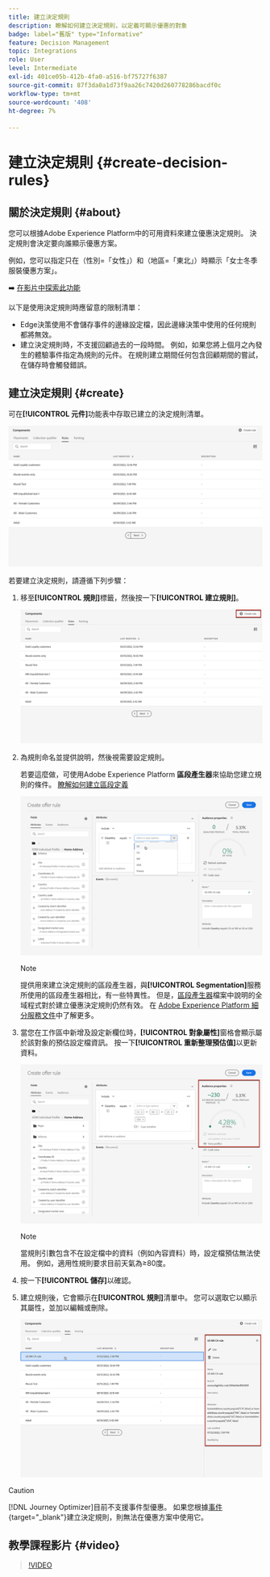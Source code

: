 ```yaml
---
title: 建立決定規則
description: 瞭解如何建立決定規則，以定義可顯示優惠的對象
badge: label="舊版" type="Informative"
feature: Decision Management
topic: Integrations
role: User
level: Intermediate
exl-id: 401ce05b-412b-4fa0-a516-bf75727f6387
source-git-commit: 87f3da0a1d73f9aa26c7420d260778286bacdf0c
workflow-type: tm+mt
source-wordcount: '408'
ht-degree: 7%

---
```


# 建立決定規則 {#create-decision-rules}

## 關於決定規則 {#about}

您可以根據Adobe Experience Platform中的可用資料來建立優惠決定規則。 決定規則會決定要向誰顯示優惠方案。

例如，您可以指定只在（性別=「女性」）和（地區=「東北」）時顯示「女士冬季服裝優惠方案」。

➡️ [在影片中探索此功能](#video)

以下是使用決定規則時應留意的限制清單：

* Edge決策使用不會儲存事件的邊緣設定檔，因此邊緣決策中使用的任何規則都將無效。
* 建立決定規則時，不支援回顧過去的一段時間。 例如，如果您將上個月之內發生的體驗事件指定為規則的元件。 在規則建立期間任何包含回顧期間的嘗試，在儲存時會觸發錯誤。
  <!--* Decision requests that use the hub profile will look at the last 100 experience events on the profile to evaluate rules that reference historical experience events.-->

## 建立決定規則 {#create}

可在&#x200B;**[!UICONTROL 元件]**&#x200B;功能表中存取已建立的決定規則清單。

![](../assets/decision_rules_list.png)

若要建立決定規則，請遵循下列步驟：

1. 移至&#x200B;**[!UICONTROL 規則]**&#x200B;標籤，然後按一下&#x200B;**[!UICONTROL 建立規則]**。

   ![](../assets/offers_decision_rule_creation.png)

1. 為規則命名並提供說明，然後視需要設定規則。

   若要這麼做，可使用Adobe Experience Platform **區段產生器**&#x200B;來協助您建立規則的條件。 [瞭解如何建立區段定義](../../audience/creating-a-segment-definition.md)

   <!--In this example, the rule will target customers that have the "Gold" loyalty level.-->

   ![](../assets/offers_decision_rule_creation_segment.png)

   >[!NOTE]
   >
   >提供用來建立決定規則的區段產生器，與&#x200B;**[!UICONTROL Segmentation]**&#x200B;服務所使用的區段產生器相比，有一些特異性。 但是，[區段產生器](../../audience/creating-a-segment-definition.md)檔案中說明的全域程式對於建立優惠決定規則仍然有效。 在 [Adobe Experience Platform 細分服務文件](https://experienceleague.adobe.com/docs/experience-platform/segmentation/ui/segment-builder.html?lang=zh-Hant)中了解更多。

1. 當您在工作區中新增及設定新欄位時，**[!UICONTROL 對象屬性]**&#x200B;窗格會顯示屬於該對象的預估設定檔資訊。 按一下&#x200B;**[!UICONTROL 重新整理預估值]**&#x200B;以更新資料。

   ![](../assets/offers_decision_rule_creation_estimate.png)

   >[!NOTE]
   >
   >當規則引數包含不在設定檔中的資料（例如內容資料）時，設定檔預估無法使用。 例如，適用性規則要求目前天氣為≥80度。

1. 按一下&#x200B;**[!UICONTROL 儲存]**&#x200B;以確認。

1. 建立規則後，它會顯示在&#x200B;**[!UICONTROL 規則]**&#x200B;清單中。 您可以選取它以顯示其屬性，並加以編輯或刪除。

   ![](../assets/rule_created.png)

>[!CAUTION]
>
>[!DNL Journey Optimizer]目前不支援事件型優惠。 如果您根據[事件](https://experienceleague.adobe.com/docs/experience-platform/segmentation/ui/segment-builder.html?lang=zh-Hant#events){target="_blank"}建立決定規則，則無法在優惠方案中使用它。

## 教學課程影片 {#video}

>[!VIDEO](https://video.tv.adobe.com/v/329373?quality=12)
